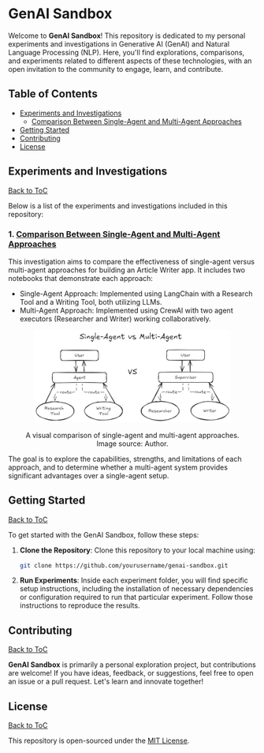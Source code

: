 # GenAI Sandbox

Welcome to **GenAI Sandbox**! This repository is dedicated to my personal experiments and investigations in Generative AI (GenAI) and Natural Language Processing (NLP). Here, you'll find explorations, comparisons, and experiments related to different aspects of these technologies, with an open invitation to the community to engage, learn, and contribute.

## Table of Contents

- [Experiments and Investigations](#experiments-and-investigations)
  - [Comparison Between Single-Agent and Multi-Agent Approaches](#lab-1)
- [Getting Started](#getting-started)
- [Contributing](#contributing)
- [License](#license)

<a name="labs"/></a>
## Experiments and Investigations
[Back to ToC](#toc)

Below is a list of the experiments and investigations included in this repository:

<a name="lab-1"/></a>
### 1. [Comparison Between Single-Agent and Multi-Agent Approaches](./single_vs_multi_agent)

This investigation aims to compare the effectiveness of single-agent versus multi-agent approaches for building an Article Writer app. It includes two notebooks that demonstrate each approach:
- Single-Agent Approach: Implemented using LangChain with a Research Tool and a Writing Tool, both utilizing LLMs.
- Multi-Agent Approach: Implemented using CrewAI with two agent executors (Researcher and Writer) working collaboratively.

<p align="center">
  <img src="./single_vs_multi_agent/img/article_writer_single_vs_multi_agent.png" alt="" width="400">
</p>

<center>A visual comparison of single-agent and multi-agent approaches.</center>
<center>Image source: Author.</center>

The goal is to explore the capabilities, strengths, and limitations of each approach, and to determine whether a multi-agent system provides significant advantages over a single-agent setup.

<a name="getting-started"/></a>
## Getting Started
[Back to ToC](#toc)

To get started with the GenAI Sandbox, follow these steps:

1. **Clone the Repository**: Clone this repository to your local machine using:
   ```bash
   git clone https://github.com/yourusername/genai-sandbox.git
   ```

2. **Run Experiments**: Inside each experiment folder, you will find specific setup instructions, including the installation of necessary dependencies or configuration required to run that particular experiment. Follow those instructions to reproduce the results.

<a name="contributing"/></a>
## Contributing
[Back to ToC](#toc)

**GenAI Sandbox** is primarily a personal exploration project, but contributions are welcome! If you have ideas, feedback, or suggestions, feel free to open an issue or a pull request. Let's learn and innovate together!

<a name="license"/></a>
## License
[Back to ToC](#toc)

This repository is open-sourced under the [MIT License](LICENSE).
